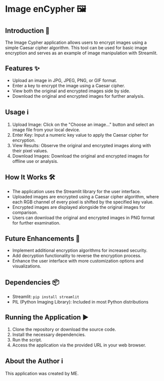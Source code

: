 # Image enCypher 🖼️

## Introduction 🚀

The Image Cypher application allows users to encrypt images using a simple Caesar cipher algorithm. This tool can be used for basic image encryption and serves as an example of image manipulation with Streamlit.

## Features ✨

- Upload an image in JPG, JPEG, PNG, or GIF format.
- Enter a key to encrypt the image using a Caesar cipher.
- View both the original and encrypted images side by side.
- Download the original and encrypted images for further analysis.

## Usage ℹ️

1. Upload Image: Click on the "Choose an image..." button and select an image file from your local device.
2. Enter Key: Input a numeric key value to apply the Caesar cipher for encryption.
3. View Results: Observe the original and encrypted images along with their pixel values.
4. Download Images: Download the original and encrypted images for offline use or analysis.

## How It Works 🛠️

- The application uses the Streamlit library for the user interface.
- Uploaded images are encrypted using a Caesar cipher algorithm, where each RGB channel of every pixel is shifted by the specified key value.
- Encrypted images are displayed alongside the original images for comparison.
- Users can download the original and encrypted images in PNG format for further examination.

## Future Enhancements 🌟

- Implement additional encryption algorithms for increased security.
- Add decryption functionality to reverse the encryption process.
- Enhance the user interface with more customization options and visualizations.

## Dependencies 📦

- Streamlit: `pip install streamlit`
- PIL (Python Imaging Library): Included in most Python distributions

## Running the Application ▶️

1. Clone the repository or download the source code.
2. Install the necessary dependencies.
3. Run the script.
4. Access the application via the provided URL in your web browser.

## About the Author ℹ️

This application was created by ME.
